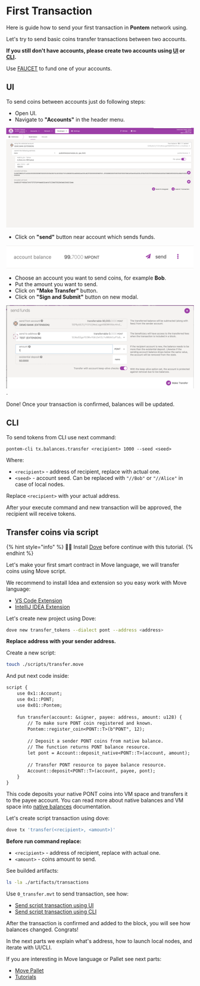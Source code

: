 # First Transaction

Here is guide how to send your first transaction in **Pontem** network using.

Let's try to send basic coins transfer transactions between two accounts.

**If you still don't have accounts, please create two accounts using [UI](./ui.md#account-creation) or [CLI](./cli.md#account-creation).**

Use [FAUCET](https://t.me/pontem_faucet_bot) to fund one of your accounts.

## UI

To send coins between accounts just do following steps:

* Open UI.
* Navigate to **"Accounts"** in the header menu.

![Account](/assets/module.png "Account")

* Click on **"send"** button near account which sends funds.

![Send](/assets/send.png "Send")

* Choose an account you want to send coins, for example **Bob**.
* Put the amount you want to send.
* Click on **"Make Transfer"** button.
* Click on **"Sign and Submit"** button on new modal.

![Send Form](/assets/send_form_1.png "Send Form").

Done! Once your transaction is confirmed, balances will be updated.

## CLI

To send tokens from CLI use next command:

```text
pontem-cli tx.balances.transfer <recipient> 1000 --seed <seed>
```

Where:
* `<recipient>` - address of recipient, replace with actual one.
* `<seed>` - account seed. Can be replaced with `"//Bob"` or `"//Alice"` in case of local nodes. 

Replace `<recipient>` with your actual address.

After your execute command and new transaction will be approved, the recipient will receive tokens.

## Transfer coins via script

{% hint style="info" %}
🧙‍♂️ Install [Dove](../move_vm/compiler_&_toolset.md) before continue with this tutorial.
{% endhint %}

Let's make your first smart contract in Move language, we will transfer coins using Move script.

We recommend to install Idea and extension so you easy work with Move language:

* [VS Code Extension](https://marketplace.visualstudio.com/items?itemName=PontemNetwork.move-language)
* [IntelliJ IDEA Extension](https://plugins.jetbrains.com/plugin/14721-move-language)

Let's create new project using Dove:

```sh
dove new transfer_tokens --dialect pont --address <address>
```

**Replace address with your sender address.**

Create a new script:

```sh
touch ./scripts/transfer.move
```

And put next code inside:

```rustc
script {
    use 0x1::Account;
    use 0x1::PONT;
    use 0x01::Pontem;

    fun transfer(account: &signer, payee: address, amount: u128) {
        // To make sure PONT coin registered and known.
        Pontem::register_coin<PONT::T>(b"PONT", 12);

        // Deposit a sender PONT coins from native balance.
        // The function returns PONT balance resource.
        let pont = Account::deposit_native<PONT::T>(account, amount);

        // Transfer PONT resource to payee balance resource.
        Account::deposit<PONT::T>(account, payee, pont);
    }
}
```

This code deposits your native PONT coins into VM space and transfers it to the payee account. You can read more about native balances and VM space into [native balances](../move_vm/native_balances.md) documentation.

Let's create script transaction using dove:

```sh
dove tx 'transfer(<recipient>, <amount>)'
```

**Before run command replace:**

* `<recipient>` - address of recipient, replace with actual one.
* `<amount>` - coins amount to send.

See builded artifacts:

```sh
ls -la ./artifacts/transactions
```

Use `0_transfer.mvt` to send transaction, see how:

* [Send script transaction using UI](./ui.md#script)
* [Send script transaction using CLI](./cli.md#script)

After the transaction is confirmed and added to the block, you will see how balances changed.
Congrats!

In the next parts we explain what's address, how to launch local nodes, and iterate with UI/CLI.

If you are interesting in Move language or Pallet see next parts:

* [Move Pallet](../move_vm/README.md)
* [Tutorials](../tutorials/access_control.md)
